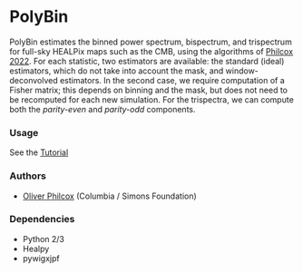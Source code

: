 # PolyBin
PolyBin estimates the binned power spectrum, bispectrum, and trispectrum for full-sky HEALPix maps such as the CMB, using the algorithms of [Philcox 2022](TODO). For each statistic, two estimators are available: the standard (ideal) estimators, which do not take into account the mask, and window-deconvolved estimators. In the second case, we require computation of a Fisher matrix; this depends on binning and the mask, but does not need to be recomputed for each new simulation. For the trispectra, we can compute both the *parity-even* and *parity-odd* components.

### Usage
See the [Tutorial](Tutorial.ipynb)

### Authors
- [Oliver Philcox](mailto:ohep2@cantab.ac.uk) (Columbia / Simons Foundation)

### Dependencies
- Python 2/3
- Healpy
- pywigxjpf
